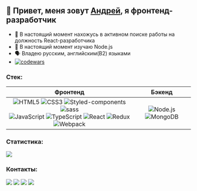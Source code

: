 ##  👋 Привет, меня зовут [Андрей](https://t.me/malkov_am), я фронтенд-разработчик


- 🔭 В настоящий момент нахожусь в активном поиске работы на должность React-разработчика
- 🌱 В настоящий момент изучаю Node.js
- 🗣 Владею русским, английским(В2) языками
- [![codewars](https://www.codewars.com/users/malkov-am/badges/small)](https://www.codewars.com/users/malkov-am)

### Стек:

| Фронтенд | Бэкенд |
|:----:|:----:|
| ![HTML5](https://img.shields.io/badge/html5-%23E34F26.svg?style=for-the-badge&logo=html5&logoColor=white) ![CSS3](https://img.shields.io/badge/css3-%231572B6.svg?style=for-the-badge&logo=css3&logoColor=white) ![Styled-components](https://img.shields.io/badge/styled--components-DB7093?style=for-the-badge&logo=styled-components&logoColor=white) ![sass](https://img.shields.io/badge/Sass-CC6699?style=for-the-badge&logo=sass&logoColor=white) <br> ![JavaScript](https://img.shields.io/badge/javascript-%23323330.svg?style=for-the-badge&logo=javascript&logoColor=%23F7DF1E) ![TypeScript](https://img.shields.io/badge/TypeScript-007ACC?style=for-the-badge&logo=typescript&logoColor=white) ![React](https://img.shields.io/badge/React-20232A?style=for-the-badge&logo=react&logoColor=61DAFB) ![Redux](https://img.shields.io/badge/Redux-593D88?style=for-the-badge&logo=redux&logoColor=white) ![Webpack](https://img.shields.io/badge/Webpack-8DD6F9?style=for-the-badge&logo=Webpack&logoColor=white)  | ![Node.js](https://img.shields.io/badge/Node.js-43853D?style=for-the-badge&logo=node.js&logoColor=white) ![MongoDB](https://img.shields.io/badge/MongoDB-4EA94B?style=for-the-badge&logo=mongodb&logoColor=white) |

### Статистика:
![](https://github-profile-summary-cards.vercel.app/api/cards/profile-details?username=malkov-am&theme=vue)

### Контакты:

<a href='https://t.me/malkov_am'><img src='https://img.shields.io/badge/Telegram-2CA5E0?style=for-the-badge&logo=telegram&logoColor=white' /></a>
<a href='https://wa.me/+79251117364'><img src='https://img.shields.io/badge/WhatsApp-25D366?style=for-the-badge&logo=whatsapp&logoColor=white' /></a>
<a href='mailto:am.malkov91@gmail.com'><img src='https://img.shields.io/badge/Gmail-D14836?style=for-the-badge&logo=gmail&logoColor=white' /></a>
<a href='https://www.codewars.com/users/gWildCat'><img src='https://img.shields.io/badge/Codewars-B1361E?style=for-the-badge&logo=Codewars&logoColor=white' /></a>

